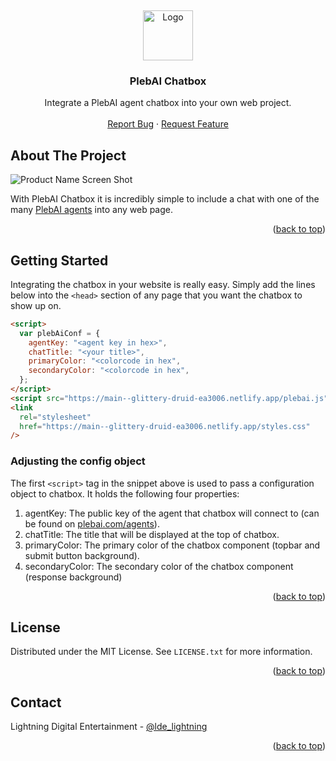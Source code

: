 <a name="readme-top"></a>
<br />

<div align="center">
  <a href="https://github.com/lightning-digital-entertainment/plebai-chatbox-js">
    <img src="https://plebhy.com/favicon.jpg" alt="Logo" width="80" height="80">
  </a>

<h3 align="center">PlebAI Chatbox</h3>

  <p align="center">
    Integrate a PlebAI agent chatbox into your own web project.
    <br />
    <br />
    <a href="https://github.com/lightning-digital-entertainment/plebai-chatbox-js/issues">Report Bug</a>
    ·
    <a href="https://github.com/lightning-digital-entertainment/plebai-chatbox-js/issues">Request Feature</a>
  </p>
</div>

## About The Project

![Product Name Screen Shot](https://image.nostr.build/ea22822d763913380d84b5a9be58e79fd74eed45bdd13ce16d5acc9dd873d76a.png)

With PlebAI Chatbox it is incredibly simple to include a chat with one of the many [PlebAI agents](https://chat.plebai.com) into any web page.

<p align="right">(<a href="#readme-top">back to top</a>)</p>

## Getting Started

Integrating the chatbox in your website is really easy. Simply add the lines below into the `<head>` section of any page that you want the chatbox to show up on.

```html
<script>
  var plebAiConf = {
    agentKey: "<agent key in hex>",
    chatTitle: "<your title>",
    primaryColor: "<colorcode in hex",
    secondaryColor: "<colorcode in hex",
  };
</script>
<script src="https://main--glittery-druid-ea3006.netlify.app/plebai.js"></script>
<link
  rel="stylesheet"
  href="https://main--glittery-druid-ea3006.netlify.app/styles.css"
/>
```

### Adjusting the config object

The first `<script>` tag in the snippet above is used to pass a configuration object to chatbox. It holds the following four properties:

1. agentKey: The public key of the agent that chatbox will connect to (can be found on [plebai.com/agents](https://plebai.com/agents)).
2. chatTitle: The title that will be displayed at the top of chatbox.
3. primaryColor: The primary color of the chatbox component (topbar and submit button background).
4. secondaryColor: The secondary color of the chatbox component (response background)
<p align="right">(<a href="#readme-top">back to top</a>)</p>

## License

Distributed under the MIT License. See `LICENSE.txt` for more information.

<p align="right">(<a href="#readme-top">back to top</a>)</p>

<!-- CONTACT -->

## Contact

Lightning Digital Entertainment - [@lde_lightning](https://twitter.com/lde_lightning)

<p align="right">(<a href="#readme-top">back to top</a>)</p>
